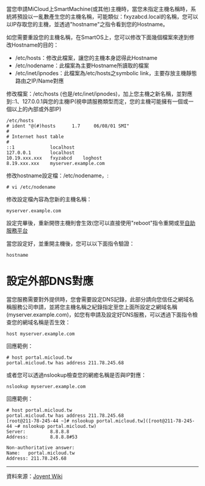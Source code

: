 當您申請MiCloud上SmartMachine(或其他)主機時，當您未指定主機名稱時，系統將預設以一亂數產生您的主機名稱，可能類似：fxyzabcd.local的名稱，您可以以IP存取您的主機，並透過"hostname"之指令看到您的Hostname。

如您需要重設您的主機名稱，在SmartOS上，您可以修改下面幾個檔案來達到修改Hostname的目的：
*  /etc/hosts：修改此檔案，讓您的主機本身認得此Hostname
*  /etc/nodename：此檔案為主要Hostname所讀取的檔案
*  /etc/inet/ipnodes：此檔案為/etc/hosts之symbolic link，主要存放主機靜態路由之IP/Name對應

修改檔案：/etc/hosts (也是/etc/inet/ipnodes)，加上您主機之新名稱，並對應到::1、127.0.0.1與您的主機IP(視申請服務類型而定，您的主機可能擁有一個或一個以上的內部或外部IP)

```
/etc/hosts
# ident "@(#)hosts      1.7     06/08/01 SMI"
#
# Internet host table
#
::1             localhost
127.0.0.1       localhost
10.19.xxx.xxx   fxyzabcd    loghost
8.19.xxx.xxx    myserver.example.com
```


修改hostname設定檔：/etc/nodename，:

```
# vi /etc/nodename
```

修改設定檔內容為您新的主機名稱：

```
myserver.example.com
```


設定完畢後，重新開啓主機則會生效(您可以直接使用"reboot"指令重開或至[自助服務平台](http://micloud.tw)

當您設定好，並重開主機後，您可以以下面指令驗證：

```
hostname
```


設定外部DNS對應
===
當您服務需要對外提供時，您會需要設定DNS記錄，此部分請向您信任之網域名稱服務公司申請，並將您主機名稱之紀錄指定至您上面所設定之網域名稱(myserver.example.com)，如您有申請及設定好DNS服務，可以透過下面指令檢查您的網域名稱是否生效：

```
host myserver.example.com
```

回應範例：

```
# host portal.micloud.tw
portal.micloud.tw has address 211.78.245.68
```


或者您可以透過nslookup檢查您的網癒名稱是否與IP對應：

```
nslookup myserver.example.com
```

回應範例：

```
# host portal.micloud.tw
portal.micloud.tw has address 211.78.245.68
[root@211-78-245-44 ~]# nslookup portal.micloud.tw]([root@211-78-245-44 ~# nslookup portal.micloud.tw)
Server:         8.8.8.8
Address:        8.8.8.8#53

Non-authoritative answer:
Name:   portal.micloud.tw
Address: 211.78.245.68
```




----
資料來源：[Joyent Wiki](http://wiki.joyent.com/display/www/Documentation+Home)
